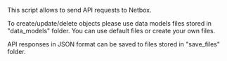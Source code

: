 This script allows to send API requests to Netbox.

To create/update/delete objects please use data models files stored in "data_models" folder.
You can use default files or create your own files.

API responses in JSON format can be saved to files stored in "save_files" folder.